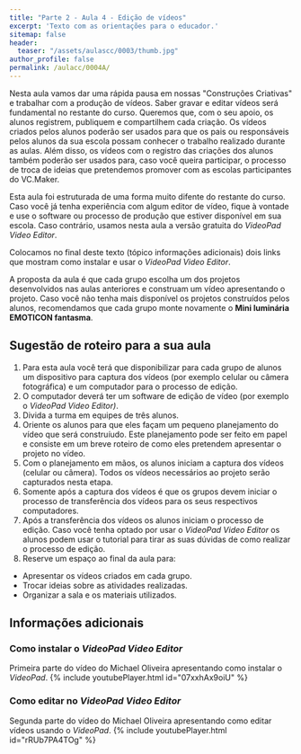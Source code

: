 ```yaml
---
title: "Parte 2 - Aula 4 - Edição de vídeos"
excerpt: 'Texto com as orientações para o educador.'
sitemap: false
header: 
  teaser: "/assets/aulascc/0003/thumb.jpg" 
author_profile: false
permalink: /aulacc/0004A/
---
```


Nesta aula vamos dar uma rápida pausa em nossas "Construções Criativas" e trabalhar com a produção de vídeos. Saber gravar e editar vídeos será fundamental no restante do curso. Queremos que, com o seu apoio, os alunos registrem, publiquem e compartilhem cada criação. Os vídeos criados pelos alunos poderão ser usados para que os pais ou responsáveis pelos alunos da sua escola possam conhecer o trabalho realizado durante as aulas.
Além disso, os vídeos com o registro das criações dos alunos também poderão ser usados para, caso você queira participar, o processo de troca de ideias que pretendemos promover com  as escolas participantes do VC.Maker. 

Esta aula foi estruturada de uma forma muito difente do restante do curso. Caso você já tenha experiência com algum editor de vídeo, fique à vontade e use o software ou processo de produção que estiver disponível em sua escola. Caso contrário, usamos nesta aula a versão gratuita do *VideoPad Video Editor*. 

Colocamos no final deste texto (tópico informações adicionais) dois links que mostram como instalar e usar o *VideoPad Video Editor*. 

A proposta da aula é que cada grupo escolha um dos projetos desenvolvidos nas aulas anteriores e construam um vídeo apresentando o projeto. Caso você não tenha mais disponível os projetos construídos pelos alunos, recomendamos que cada grupo monte novamente o **Mini luminária EMOTICON fantasma**.

## Sugestão de roteiro para a sua aula
1. Para esta aula você terá que disponibilizar para cada grupo de alunos um dispositivo para captura dos vídeos (por exemplo celular ou câmera fotográfica) e um computador para o processo de edição.
1. O computador deverá ter um software de edição de vídeo (por exemplo o *VideoPad Video Editor)*.
1. Divida a turma em equipes de três alunos.
1. Oriente os alunos para que eles façam um pequeno planejamento do vídeo que será construíudo. Este planejamento pode ser feito em papel e consiste em um breve roteiro de como eles pretendem apresentar o projeto no vídeo.
1. Com o planejamento em mãos, os alunos iniciam a captura dos vídeos (celular ou câmera). Todos os vídeos necessários ao projeto serão capturados nesta etapa.
1. Somente após a captura dos vídeos é que os grupos devem iniciar o processo de transferência dos vídeos para os seus respectivos computadores.
1. Após a transferência dos vídeos os alunos iniciam o processo de edição. Caso você tenha optado por usar o *VideoPad Video Editor* os alunos podem usar o tutorial para tirar as suas dúvidas de como realizar o processo de edição.
1. Reserve um espaço ao final da aula para:
  * Apresentar os vídeos criados em cada grupo.
  * Trocar ideias sobre as atividades realizadas.
  * Organizar a sala e os materiais utilizados.

## Informações adicionais
### Como instalar o *VideoPad Video Editor*
Primeira parte do vídeo do Michael Oliveira apresentando como instalar o *VideoPad*.
{% include youtubePlayer.html id="07xxhAx9oiU" %}
### Como editar no *VideoPad Video Editor*
Segunda parte do vídeo do Michael Oliveira apresentando como editar vídeos usando o *VideoPad*.
{% include youtubePlayer.html id="rRUb7PA4TOg" %}
